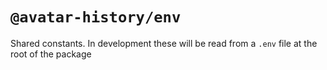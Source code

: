 # `@avatar-history/env`
Shared constants. In development these will be read from a `.env` file at the root of the package